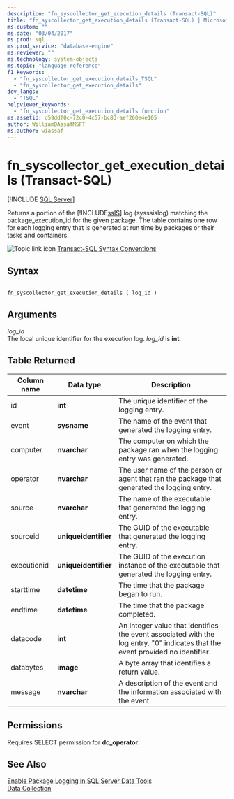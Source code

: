 ```yaml
---
description: "fn_syscollector_get_execution_details (Transact-SQL)"
title: "fn_syscollector_get_execution_details (Transact-SQL) | Microsoft Docs"
ms.custom: ""
ms.date: "03/04/2017"
ms.prod: sql
ms.prod_service: "database-engine"
ms.reviewer: ""
ms.technology: system-objects
ms.topic: "language-reference"
f1_keywords: 
  - "fn_syscollector_get_execution_details_TSQL"
  - "fn_syscollector_get_execution_details"
dev_langs: 
  - "TSQL"
helpviewer_keywords: 
  - "fn_syscollector_get_execution_details function"
ms.assetid: d59ddf0c-72c0-4c57-bc83-aef260e4e105
author: WilliamDAssafMSFT
ms.author: wiassaf
---
```

# fn_syscollector_get_execution_details (Transact-SQL)
[!INCLUDE [SQL Server](../../includes/applies-to-version/sqlserver.md)]

  Returns a portion of the [!INCLUDE[ssIS](../../includes/ssis-md.md)] log (sysssislog) matching the package_execution_id for the given package. The table contains one row for each logging entry that is generated at run time by packages or their tasks and containers.  
  
 ![Topic link icon](../../database-engine/configure-windows/media/topic-link.gif "Topic link icon") [Transact-SQL Syntax Conventions](../../t-sql/language-elements/transact-sql-syntax-conventions-transact-sql.md)  
  
## Syntax  
  
```  
  
fn_syscollector_get_execution_details ( log_id )  
```  
  
## Arguments  
 *log_id*  
 The local unique identifier for the execution log. *log_id* is **int**.  
  
## Table Returned  
  
|Column name|Data type|Description|  
|-----------------|---------------|-----------------|  
|id|**int**|The unique identifier of the logging entry.|  
|event|**sysname**|The name of the event that generated the logging entry.|  
|computer|**nvarchar**|The computer on which the package ran when the logging entry was generated.|  
|operator|**nvarchar**|The user name of the person or agent that ran the package that generated the logging entry.|  
|source|**nvarchar**|The name of the executable that generated the logging entry.|  
|sourceid|**uniqueidentifier**|The GUID of the executable that generated the logging entry.|  
|executionid|**uniqueidentifier**|The GUID of the execution instance of the executable that generated the logging entry.|  
|starttime|**datetime**|The time that the package began to run.|  
|endtime|**datetime**|The time that the package completed.|  
|datacode|**int**|An integer value that identifies the event associated with the log entry. "0" indicates that the event provided no identifier.|  
|databytes|**image**|A byte array that identifies a return value.|  
|message|**nvarchar**|A description of the event and the information associated with the event.|  
  
## Permissions  
 Requires SELECT permission for **dc_operator**.  
  
## See Also  
 [Enable Package Logging in SQL Server Data Tools](../../integration-services/performance/integration-services-ssis-logging.md#server_logging)   
 [Data Collection](../../relational-databases/data-collection/data-collection.md)  
  
  
